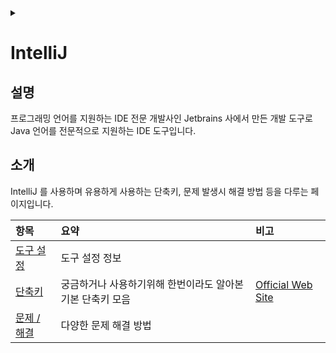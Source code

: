<link rel="stylesheet" type="text/css" href="/css/header.css">
<link rel="stylesheet" type="text/css" href="/css/bootstrap/5.3.0-alpha1/bootstrap.css">
<div class="sticky-top bg-white pt-1 pb-2" id="header-div-max"></div>
<details id="display-none"><summary></summary>
  <script src="/js/header.js" defer="defer"></script>
  <script src="/js/table/numbering.js" defer="defer"></script>
  <script src="/js/bootstrap/5.3.0-alpha1/bootstrap.bundle.js" defer="defer"></script>
</details>

# IntelliJ

## 설명

프로그래밍 언어를 지원하는 IDE 전문 개발사인 Jetbrains 사에서 만든 개발 도구로 Java 언어를 전문적으로 지원하는 IDE 도구입니다.

## 소개

IntelliJ 를 사용하며 유용하게 사용하는 단축키, 문제 발생시 해결 방법 등을 다루는 페이지입니다.

| 항목 | 요약 | 비고 |
| :--- | :--- | :--- |
| [도구 설정](./settings/ "https://max-jayee.github.io/software_tools/spring_tool_suite/settings") | 도구 설정 정보 | |
| [단축키](./shortcuts/ "https://max-jayee.github.io/software_tools/spring_tool_suite/shortcuts") | 궁금하거나 사용하기위해 한번이라도 알아본 기본 단축키 모음 | [Official Web Site](https://www.jetbrains.com/help/idea/mastering-keyboard-shortcuts.html "https://www.jetbrains.com/help/idea/mastering-keyboard-shortcuts.html") |
| [문제 / 해결](./trouble_shootings/ "https://max-jayee.github.io/software_tools/spring_tool_suite/trouble_shootings") | 다양한 문제 해결 방법 | |
